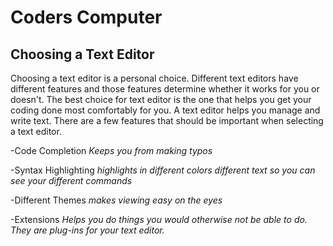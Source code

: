 # Coders Computer

## Choosing a Text Editor

Choosing a text editor is a personal choice. Different text editors have different features and those features determine whether it works for you or doesn't. The best choice for text editor is the one that helps you get your coding done most comfortably for you. A text editor helps you manage and write text. There are a few features that should be important when selecting a text editor. 

-Code Completion *Keeps you from making typos*

-Syntax Highlighting *highlights in different colors different text so you can see your different commands* 

-Different Themes *makes viewing easy on the eyes*

-Extensions *Helps you do things you would otherwise not be able to do. They are plug-ins for your text editor.*

